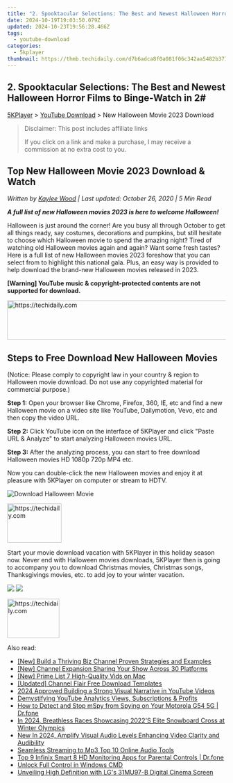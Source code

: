 ```yaml
---
title: "2. Spooktacular Selections: The Best and Newest Halloween Horror Films to Binge-Watch in 2#"
date: 2024-10-19T19:03:50.079Z
updated: 2024-10-23T19:56:28.466Z
tags:
  - youtube-download
categories:
  - 5kplayer
thumbnail: https://thmb.techidaily.com/d7b6adca8f0a081f06c342aa5482b37710319db21786b9e9e3bb949855b9daba.jpg
---
```


## 2. Spooktacular Selections: The Best and Newest Halloween Horror Films to Binge-Watch in 2#

[5KPlayer](https://tools.techidaily.com/5kplayer/products/) \> [YouTube Download](https://tools.techidaily.com/5kplayer/youtube-download/) \> New Halloween Movie 2023 Download 

>  Disclaimer: This post includes affiliate links
>
>  If you click on a link and make a purchase, I may receive a commission at no extra cost to you.
>

## Top New Halloween Movie 2023 Download & Watch

 _Written by [Kaylee Wood](https://www.quora.com/profile/Amanda-Hu-21) | Last updated: October 26, 2020 | 5 Min Read_ 

_**A full list of new Halloween movies 2023 is here to welcome Halloween!**_ 

Halloween is just around the corner! Are you busy all through October to get all things ready, say costumes, decorations and pumpkins, but still hesitate to choose which Halloween movie to spend the amazing night? Tired of watching old Halloween movies again and again? Want some fresh tastes? Here is a full list of new Halloween movies 2023 foreshow that you can select from to highlight this national gala. Plus, an easy way is provided to help download the brand-new Halloween movies released in 2023.

**\[Warning\] YouTube music & copyright-protected contents are not supported for download.**

<!-- affiliate ads begin -->
<a href="https://appsumo.8odi.net/c/5597632/2130871/7443" target="_top" id="2130871">
  <img src="//a.impactradius-go.com/display-ad/7443-2130871" border="0" alt="https://techidaily.com" width="728" height="90"/>
</a>
<img height="0" width="0" src="https://appsumo.8odi.net/i/5597632/2130871/7443" style="position:absolute;visibility:hidden;" border="0" />
<!-- affiliate ads end -->

## Steps to Free Download New Halloween Movies

(Notice: Please comply to copyright law in your country & region to Halloween movie download. Do not use any copyrighted material for commercial purpose.)

**Step 1:** Open your browser like Chrome, Firefox, 360, IE, etc and find a new Halloween movie on a video site like YouTube, Dailymotion, Vevo, etc and then copy the video URL.   

**Step 2:** Click YouTube icon on the interface of 5KPlayer and click "Paste URL & Analyze" to start analyzing Halloween movies URL.

**Step 3:** After the analyzing process, you can start to free download Halloween movies HD 1080p 720p MP4 etc.

Now you can double-click the new Halloween movies and enjoy it at pleasure with 5KPlayer on computer or stream to HDTV.

![Download Halloween Movie](https://www.5kplayer.com/youtube-download/img/download-halloween-movie.jpg) 

<!-- affiliate ads begin -->
<a href="https://aligracehair.sjv.io/c/5597632/2135409/19272" target="_top" id="2135409">
  <img src="//a.impactradius-go.com/display-ad/19272-2135409" border="0" alt="https://techidaily.com" width="125" height="90"/>
</a>
<img height="0" width="0" src="https://aligracehair.sjv.io/i/5597632/2135409/19272" style="position:absolute;visibility:hidden;" border="0" />
<!-- affiliate ads end -->

Start your movie download vacation with 5KPlayer in this holiday season now. Never end with Halloween movies downloads, 5KPlayer then is going to accompany you to download Christmas movies, Christmas songs, Thanksgivings movies, etc. to add joy to your winter vacation.

[![](https://www.5kplayer.com/youtube-download/../button/freedownwhitewin.png)](https://tools.techidaily.com/5kplayer/products/) [![](https://www.5kplayer.com/youtube-download/../button/freedownbackmac.png)](https://tools.techidaily.com/5kplayer/products/)

<!-- affiliate ads begin -->
<a href="https://aligracehair.sjv.io/c/5597632/2135394/19272" target="_top" id="2135394">
  <img src="//a.impactradius-go.com/display-ad/19272-2135394" border="0" alt="https://techidaily.com" width="120" height="90"/>
</a>
<img height="0" width="0" src="https://aligracehair.sjv.io/i/5597632/2135394/19272" style="position:absolute;visibility:hidden;" border="0" />
<!-- affiliate ads end -->

<ins class="adsbygoogle"
     style="display:block"
     data-ad-format="autorelaxed"
     data-ad-client="ca-pub-7571918770474297"
     data-ad-slot="1223367746"></ins>

<ins class="adsbygoogle"
     style="display:block"
     data-ad-client="ca-pub-7571918770474297"
     data-ad-slot="8358498916"
     data-ad-format="auto"
     data-full-width-responsive="true"></ins>

<span class="atpl-alsoreadstyle">Also read:</span>
<div><ul>
<li><a href="https://youtube-video-recordings.techidaily.com/new-build-a-thriving-biz-channel-proven-strategies-and-examples/"><u>[New] Build a Thriving Biz Channel Proven Strategies and Examples</u></a></li>
<li><a href="https://youtube-video-recordings.techidaily.com/new-channel-expansion-sharing-your-show-across-30-platforms/"><u>[New] Channel Expansion Sharing Your Show Across 30 Platforms</u></a></li>
<li><a href="https://fox-friendly.techidaily.com/new-prime-list-7-high-quality-vids-on-mac/"><u>[New] Prime List 7 High-Quality Vids on Mac</u></a></li>
<li><a href="https://youtube-video-recordings.techidaily.com/updated-channel-flair-free-download-templates/"><u>[Updated] Channel Flair Free Download Templates</u></a></li>
<li><a href="https://youtube-video-recordings.techidaily.com/2024-approved-building-a-strong-visual-narrative-in-youtube-videos/"><u>2024 Approved Building a Strong Visual Narrative in YouTube Videos</u></a></li>
<li><a href="https://youtube-video-recordings.techidaily.com/demystifying-youtube-analytics-views-subscriptions-and-profits/"><u>Demystifying YouTube Analytics Views, Subscriptions & Profits</u></a></li>
<li><a href="https://location-social.techidaily.com/how-to-detect-and-stop-mspy-from-spying-on-your-motorola-g54-5g-drfone-by-drfone-virtual-android/"><u>How to Detect and Stop mSpy from Spying on Your Motorola G54 5G | Dr.fone</u></a></li>
<li><a href="https://extra-resources.techidaily.com/in-2024-breathless-races-showcasing-2022s-elite-snowboard-cross-at-winter-olympics/"><u>In 2024, Breathless Races Showcasing 2022'S Elite Snowboard Cross at Winter Olympics</u></a></li>
<li><a href="https://audio-editing.techidaily.com/new-in-2024-amplify-visual-audio-levels-enhancing-video-clarity-and-audibility/"><u>New In 2024, Amplify Visual Audio Levels Enhancing Video Clarity and Audibility</u></a></li>
<li><a href="https://youtube-video-recordings.techidaily.com/seamless-streaming-to-mp3-top-10-online-audio-tools/"><u>Seamless Streaming to Mp3 Top 10 Online Audio Tools</u></a></li>
<li><a href="https://android-location-track.techidaily.com/top-9-infinix-smart-8-hd-monitoring-apps-for-parental-controls-drfone-by-drfone-virtual-android/"><u>Top 9 Infinix Smart 8 HD Monitoring Apps for Parental Controls | Dr.fone</u></a></li>
<li><a href="https://win11.techidaily.com/unlock-full-control-in-windows-cmd/"><u>Unlock Full Control in Windows CMD</u></a></li>
<li><a href="https://extra-resources.techidaily.com/unveiling-high-definition-with-lgs-31mu97-b-digital-cinema-screen/"><u>Unveiling High Definition with LG's 31MU97-B Digital Cinema Screen</u></a></li>
</ul></div>

